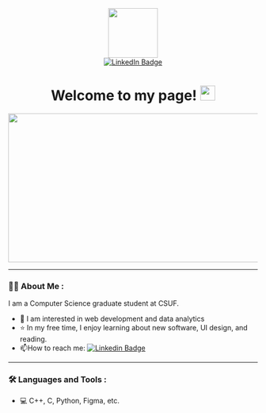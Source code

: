 <div id="header" align="center">
  <img src="https://media.giphy.com/media/XAa4mcd5vzfqFi4LSN/giphy.gif" width="100"/>
</div>

<div id="badges" align="center">
  <a href="https://www.linkedin.com/in/priyanka-kotak/">
    <img src="https://img.shields.io/badge/LinkedIn-blue?style=for-the-badge&logo=linkedin&logoColor=white" alt="LinkedIn Badge"/>
  </a>
</div>

<h1 style="text" align="center">
Welcome to my page!
<img src="https://media.giphy.com/media/hvRJCLFzcasrR4ia7z/giphy.gif" width="30px"/>
</h1>

<div align="center">
  <img src="https://media.giphy.com/media/WRRL1EKo9rNe12S4zh/giphy.gif" width="600" height="300"/>
</div>

---

### :woman_technologist: About Me :
I am a Computer Science graduate student at CSUF.
- :fairy: I am interested in web development and data analytics
- :star: In my free time, I enjoy learning about new software, UI design, and reading. 
- :mailbox:How to reach me: [![Linkedin Badge](https://img.shields.io/badge/-LinkedIn-blue?style=flat&logo=Linkedin&logoColor=white)](https://www.linkedin.com/in/priyanka-kotak/)

---

### :hammer_and_wrench: Languages and Tools :
- :computer: C++, C, Python, Figma, etc. 
